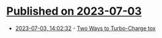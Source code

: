 # [Published on 2023-07-03](index.md)

* [2023-07-03, 14:02:32](https://lobste.rs/s/cupmee/two_ways_turbo_charge_tox) - [Two Ways to Turbo-Charge tox](https://hynek.me/articles/turbo-charge-tox/)
